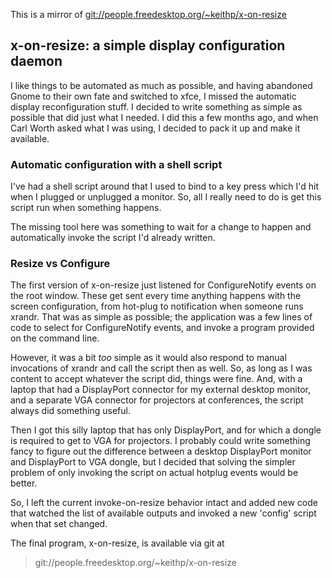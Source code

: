 
This is a mirror of [git://people.freedesktop.org/~keithp/x-on-resize](git://people.freedesktop.org/~keithp/x-on-resize)

x-on-resize: a simple display configuration daemon
--------------------------------------------------

I like things to be automated as much as possible, and having abandoned Gnome to their own fate and switched to xfce, I missed the automatic display reconfiguration stuff. I decided to write something as simple as possible that did just what I needed. I did this a few months ago, and when Carl Worth asked what I was using, I decided to pack it up and make it available.

### Automatic configuration with a shell script

I've had a shell script around that I used to bind to a key press which I'd hit when I plugged or unplugged a monitor. So, all I really need to do is get this script run when something happens.

The missing tool here was something to wait for a change to happen and automatically invoke the script I'd already written.

### Resize vs Configure

The first version of x-on-resize just listened for ConfigureNotify events on the root window. These get sent every time anything happens with the screen configuration, from hot-plug to notification when someone runs xrandr. That was as simple as possible; the application was a few lines of code to select for ConfigureNotify events, and invoke a program provided on the command line.

However, it was a bit<span class="Apple-converted-space"> </span>*too*<span class="Apple-converted-space"> </span>simple as it would also respond to manual invocations of xrandr and call the script then as well. So, as long as I was content to accept whatever the script did, things were fine. And, with a laptop that had a DisplayPort connector for my external desktop monitor, and a separate VGA connector for projectors at conferences, the script always did something useful.

Then I got this silly laptop that has only DisplayPort, and for which a dongle is required to get to VGA for projectors. I probably could write something fancy to figure out the difference between a desktop DisplayPort monitor and DisplayPort to VGA dongle, but I decided that solving the simpler problem of only invoking the script on actual hotplug events would be better.

So, I left the current invoke-on-resize behavior intact and added new code that watched the list of available outputs and invoked a new 'config' script when that set changed.

The final program, x-on-resize, is available via git at

> git://people.freedesktop.org/~keithp/x-on-resize
